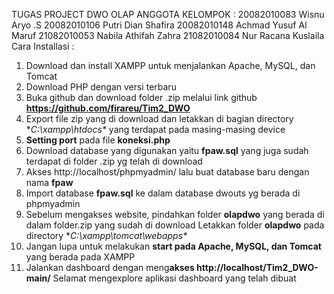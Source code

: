 TUGAS PROJECT DWO OLAP
ANGGOTA KELOMPOK :
20082010083			Wisnu Aryo .S
20082010106			Putri Dian Shafira
20082010148			Achmad Yusuf Al Maruf
21082010053			Nabila Athifah Zahra
21082010084			Nur Racana Kuslaila
Cara Installasi :
1. Download dan install XAMPP untuk menjalankan Apache, MySQL, dan Tomcat
2. Download PHP dengan versi terbaru
3. Buka github dan download folder .zip melalui link github **https://github.com/firareu/Tim2_DWO**
4. Export file zip yang di download dan letakkan di bagian directory **C:\xampp\htdocs\** yang terdapat pada masing-masing device
5. **Setting port** pada file **koneksi.php**
6. Download database yang digunakan yaitu **fpaw.sql** yang juga sudah terdapat di folder .zip yg telah di download
7. Akses http://localhost/phpmyadmin/ lalu buat database baru dengan nama **fpaw**
8. Import database **fpaw.sql** ke dalam database dwouts yg berada di phpmyadmin 
9. Sebelum mengakses website, pindahkan folder **olapdwo** yang berada di dalam folder.zip yang sudah di download Letakkan folder **olapdwo** pada directory **C:\xampp\tomcat\webapps\**
10. Jangan lupa untuk melakukan **start pada Apache, MySQL, dan Tomcat** yang berada pada XAMPP
11. Jalankan dashboard dengan meng**akses http://localhost/Tim2_DWO-main/**
Selamat mengexplore aplikasi dashboard yang telah dibuat
